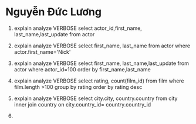 # Nguyễn Đức Lương

1. explain analyze VERBOSE  select actor_id,first_name, last_name,last_update from actor

2. explain analyze VERBOSE  select first_name, last_name from actor where actor.first_name='Nick'

3. explain analyze VERBOSE  select first_name, last_name,last_update 
from actor where actor_id=100
order by first_name,last_name

4. explain analyze VERBOSE 
 select rating, count(film_id)
 from film where film.length >100
 group by rating
 order by rating desc
 
5. explain analyze VERBOSE 
select city.city, country.country from city
 inner join country on city.country_id= country.country_id
 
 6. 
